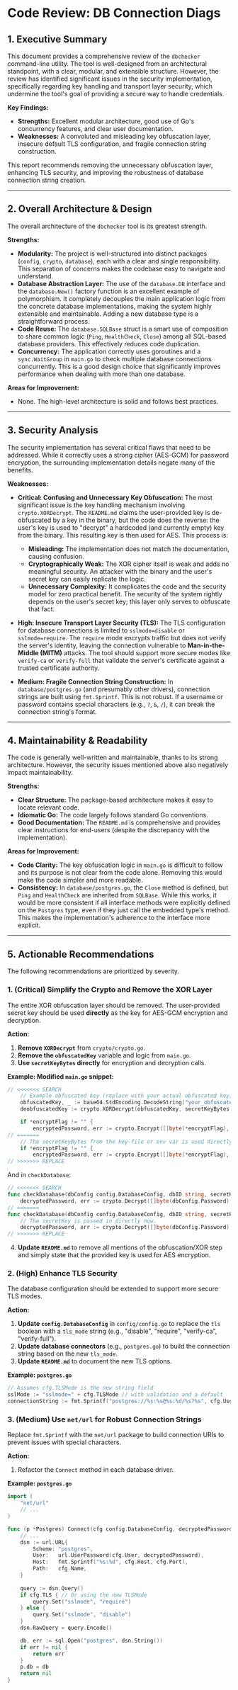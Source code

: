 # Code Review: DB Connection Diags

## 1. Executive Summary

This document provides a comprehensive review of the `dbchecker` command-line utility. The tool is well-designed from an architectural standpoint, with a clear, modular, and extensible structure. However, the review has identified significant issues in the security implementation, specifically regarding key handling and transport layer security, which undermine the tool's goal of providing a secure way to handle credentials.

**Key Findings:**
- **Strengths:** Excellent modular architecture, good use of Go's concurrency features, and clear user documentation.
- **Weaknesses:** A convoluted and misleading key obfuscation layer, insecure default TLS configuration, and fragile connection string construction.

This report recommends removing the unnecessary obfuscation layer, enhancing TLS security, and improving the robustness of database connection string creation.

---

## 2. Overall Architecture & Design

The overall architecture of the `dbchecker` tool is its greatest strength.

**Strengths:**
- **Modularity:** The project is well-structured into distinct packages (`config`, `crypto`, `database`), each with a clear and single responsibility. This separation of concerns makes the codebase easy to navigate and understand.
- **Database Abstraction Layer:** The use of the `database.DB` interface and the `database.New()` factory function is an excellent example of polymorphism. It completely decouples the main application logic from the concrete database implementations, making the system highly extensible and maintainable. Adding a new database type is a straightforward process.
- **Code Reuse:** The `database.SQLBase` struct is a smart use of composition to share common logic (`Ping`, `HealthCheck`, `Close`) among all SQL-based database providers. This effectively reduces code duplication.
- **Concurrency:** The application correctly uses goroutines and a `sync.WaitGroup` in `main.go` to check multiple database connections concurrently. This is a good design choice that significantly improves performance when dealing with more than one database.

**Areas for Improvement:**
- None. The high-level architecture is solid and follows best practices.

---

## 3. Security Analysis

The security implementation has several critical flaws that need to be addressed. While it correctly uses a strong cipher (AES-GCM) for password encryption, the surrounding implementation details negate many of the benefits.

**Weaknesses:**
- **Critical: Confusing and Unnecessary Key Obfuscation:** The most significant issue is the key handling mechanism involving `crypto.XORDecrypt`. The `README.md` claims the user-provided key is de-obfuscated by a key in the binary, but the code does the reverse: the user's key is used to "decrypt" a hardcoded (and currently empty) key from the binary. This resulting key is then used for AES. This process is:
    - **Misleading:** The implementation does not match the documentation, causing confusion.
    - **Cryptographically Weak:** The XOR cipher itself is weak and adds no meaningful security. An attacker with the binary and the user's secret key can easily replicate the logic.
    - **Unnecessary Complexity:** It complicates the code and the security model for zero practical benefit. The security of the system rightly depends on the user's secret key; this layer only serves to obfuscate that fact.

- **High: Insecure Transport Layer Security (TLS):** The TLS configuration for database connections is limited to `sslmode=disable` or `sslmode=require`. The `require` mode encrypts traffic but does not verify the server's identity, leaving the connection vulnerable to **Man-in-the-Middle (MITM)** attacks. The tool should support more secure modes like `verify-ca` or `verify-full` that validate the server's certificate against a trusted certificate authority.

- **Medium: Fragile Connection String Construction:** In `database/postgres.go` (and presumably other drivers), connection strings are built using `fmt.Sprintf`. This is not robust. If a username or password contains special characters (e.g., `?`, `&`, `/`), it can break the connection string's format.

---

## 4. Maintainability & Readability

The code is generally well-written and maintainable, thanks to its strong architecture. However, the security issues mentioned above also negatively impact maintainability.

**Strengths:**
- **Clear Structure:** The package-based architecture makes it easy to locate relevant code.
- **Idiomatic Go:** The code largely follows standard Go conventions.
- **Good Documentation:** The `README.md` is comprehensive and provides clear instructions for end-users (despite the discrepancy with the implementation).

**Areas for Improvement:**
- **Code Clarity:** The key obfuscation logic in `main.go` is difficult to follow and its purpose is not clear from the code alone. Removing this would make the code simpler and more readable.
- **Consistency:** In `database/postgres.go`, the `Close` method is defined, but `Ping` and `HealthCheck` are inherited from `SQLBase`. While this works, it would be more consistent if all interface methods were explicitly defined on the `Postgres` type, even if they just call the embedded type's method. This makes the implementation's adherence to the interface more explicit.

---

## 5. Actionable Recommendations

The following recommendations are prioritized by severity.

### 1. (Critical) Simplify the Crypto and Remove the XOR Layer

The entire XOR obfuscation layer should be removed. The user-provided secret key should be used **directly** as the key for AES-GCM encryption and decryption.

**Action:**
1.  **Remove `XORDecrypt`** from `crypto/crypto.go`.
2.  **Remove the `obfuscatedKey`** variable and logic from `main.go`.
3.  **Use `secretKeyBytes` directly** for encryption and decryption calls.

**Example: Modified `main.go` snippet:**
```go
// <<<<<<< SEARCH
	// Example obfuscated key (replace with your actual obfuscated key)
	obfuscatedKey, _ := base64.StdEncoding.DecodeString("your_obfuscated_key_here")
	deobfuscatedKey := crypto.XORDecrypt(obfuscatedKey, secretKeyBytes)

	if *encryptFlag != "" {
		encryptedPassword, err := crypto.Encrypt([]byte(*encryptFlag), deobfuscatedKey)
// =======
	// The secretKeyBytes from the key-file or env var is used directly.
	if *encryptFlag != "" {
		encryptedPassword, err := crypto.Encrypt([]byte(*encryptFlag), secretKeyBytes)
// >>>>>>> REPLACE
```
And in `checkDatabase`:
```go
// <<<<<<< SEARCH
func checkDatabase(dbConfig config.DatabaseConfig, dbID string, secretKey []byte) error {
	decryptedPassword, err := crypto.Decrypt([]byte(dbConfig.Password), secretKey)
// =======
func checkDatabase(dbConfig config.DatabaseConfig, dbID string, secretKey []byte) error {
	// The secretKey is passed in directly now.
	decryptedPassword, err := crypto.Decrypt([]byte(dbConfig.Password), secretKey)
// >>>>>>> REPLACE
```
4.  **Update `README.md`** to remove all mentions of the obfuscation/XOR step and simply state that the provided key is used for AES encryption.

### 2. (High) Enhance TLS Security

The database configuration should be extended to support more secure TLS modes.

**Action:**
1.  **Update `config.DatabaseConfig`** in `config/config.go` to replace the `tls` boolean with a `tls_mode` string (e.g., "disable", "require", "verify-ca", "verify-full").
2.  **Update database connectors** (e.g., `postgres.go`) to build the connection string based on the new `tls_mode`.
3.  **Update `README.md`** to document the new TLS options.

**Example: `postgres.go`**
```go
// Assumes cfg.TLSMode is the new string field
sslMode := "sslmode=" + cfg.TLSMode // with validation and a default
connectionString := fmt.Sprintf("postgres://%s:%s@%s:%d/%s?%s", cfg.User, decryptedPassword, cfg.Host, cfg.Port, cfg.Name, sslMode)
```

### 3. (Medium) Use `net/url` for Robust Connection Strings

Replace `fmt.Sprintf` with the `net/url` package to build connection URIs to prevent issues with special characters.

**Action:**
1.  Refactor the `Connect` method in each database driver.

**Example: `postgres.go`**
```go
import (
    "net/url"
    // ...
)

func (p *Postgres) Connect(cfg config.DatabaseConfig, decryptedPassword string) error {
    // ...
    dsn := url.URL{
        Scheme: "postgres",
        User:   url.UserPassword(cfg.User, decryptedPassword),
        Host:   fmt.Sprintf("%s:%d", cfg.Host, cfg.Port),
        Path:   cfg.Name,
    }
    
    query := dsn.Query()
    if cfg.TLS { // Or using the new TLSMode
        query.Set("sslmode", "require")
    } else {
        query.Set("sslmode", "disable")
    }
    dsn.RawQuery = query.Encode()

    db, err := sql.Open("postgres", dsn.String())
    if err != nil {
        return err
    }
    p.db = db
    return nil
}
```
